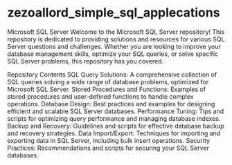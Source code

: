 # zezoallord_simple_sql_applecations
Microsoft SQL Server
Welcome to the Microsoft SQL Server repository! This repository is dedicated to providing solutions and resources for various SQL Server questions and challenges. Whether you are looking to improve your database management skills, optimize your SQL queries, or solve specific SQL Server problems, this repository has you covered.

Repository Contents
SQL Query Solutions: A comprehensive collection of SQL queries solving a wide range of database problems, optimized for Microsoft SQL Server. Stored Procedures and Functions: Examples of stored procedures and user-defined functions to handle complex operations. Database Design: Best practices and examples for designing efficient and scalable SQL Server databases. Performance Tuning: Tips and scripts for optimizing query performance and managing database indexes. Backup and Recovery: Guidelines and scripts for effective database backup and recovery strategies. Data Import/Export: Techniques for importing and exporting data in SQL Server, including bulk insert operations. Security Practices: Recommendations and scripts for securing your SQL Server databases.
